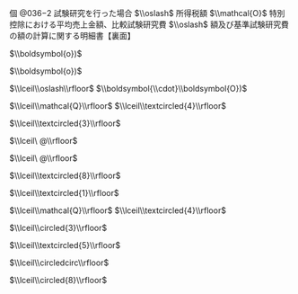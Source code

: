 個 $@036{-2}$ 試験研究を行った場合 $\\oslash$ 所得税額 $\\mathcal{O}$ 特別控除における平均売上金額、比較試験研究費 $\\oslash$ 額及び基準試験研究費の額の計算に関する明細書【裏面】

$\\boldsymbol{o})$

$\\boldsymbol{o})$

$\\lceil\\oslash\\rfloor$ $\\boldsymbol{\\cdot}\\boldsymbol{O})$

$\\lceil\\mathcal{Q}\\rfloor$ $\\lceil\\textcircled{4}\\rfloor$

$\\lceil\\textcircled{3}\\rfloor$

$\\lceil\ @\\rfloor$

$\\lceil\ @\\rfloor$

$\\lceil\\textcircled{8}\\rfloor$

$\\lceil\\textcircled{1}\\rfloor$

$\\lceil\\mathcal{Q}\\rfloor$ $\\lceil\\textcircled{4}\\rfloor$

$\\lceil\\circled{3}\\rfloor$

$\\lceil\\textcircled{5}\\rfloor$

$\\lceil\\circledcirc\\rfloor$

$\\lceil\\circled{8}\\rfloor$